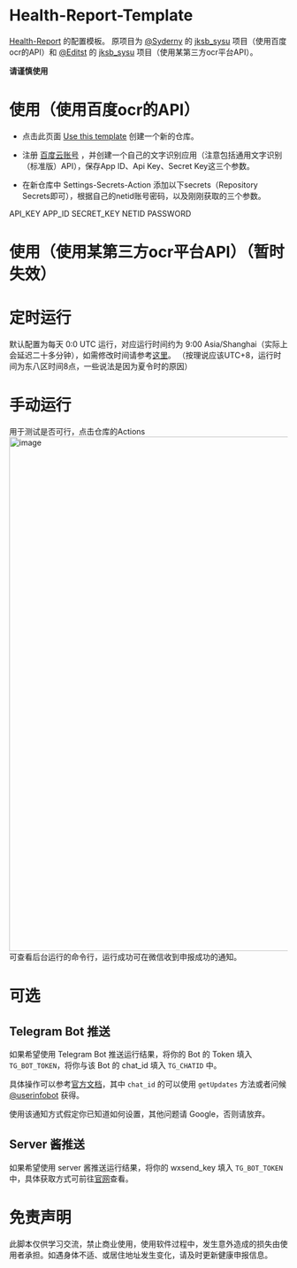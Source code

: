 # Health-Report-Template

[Health-Report](https://github.com/yizuodi/Health-Report) 的配置模板。
原项目为 [@Syderny](https://github.com/Syderny) 的 [jksb_sysu](https://github.com/Editst/SYSU-HealthReport) 项目（使用百度ocr的API）和 [@Editst](https://github.com/Editst) 的 [jksb_sysu](https://github.com/Editst/SYSU-HealthReport) 项目（使用某第三方ocr平台API）。

**请谨慎使用**

# 使用（使用百度ocr的API）
- 点击此页面 [Use this template](https://github.com/yizuodi/Health-Report-Template/generate) 创建一个新的仓库。

- 注册 [百度云账号](https://ai.baidu.com/tech/ocr) ，并创建一个自己的文字识别应用（注意包括通用文字识别（标准版）API），保存App ID、Api Key、Secret Key这三个参数。

- 在新仓库中 Settings-Secrets-Action 添加以下secrets（Repository Secrets即可），根据自己的netid账号密码，以及刚刚获取的三个参数。

API_KEY  APP_ID  SECRET_KEY  NETID  PASSWORD

# 使用（使用某第三方ocr平台API）（暂时失效）

# 定时运行

默认配置为每天 0:0 UTC 运行，对应运行时间约为 9:00 Asia/Shanghai（实际上会延迟二十多分钟），如需修改时间请参考[这里](https://docs.github.com/en/actions/learn-github-actions/events-that-trigger-workflows#scheduled-events)。
（按理说应该UTC+8，运行时间为东八区时间8点，一些说法是因为夏令时的原因）

# 手动运行
用于测试是否可行，点击仓库的Actions
<img width="930" alt="image" src="https://user-images.githubusercontent.com/43570957/159113130-bf787f41-167f-431b-8471-2616feb1bf81.png">
可查看后台运行的命令行，运行成功可在微信收到申报成功的通知。

# 可选

## Telegram Bot 推送

如果希望使用 Telegram Bot 推送运行结果，将你的 Bot 的 Token 填入 `TG_BOT_TOKEN`，将你与该 Bot 的 chat_id 填入 `TG_CHATID` 中。

具体操作可以参考[官方文档](https://core.telegram.org/bots/api#sendmessage)，其中 `chat_id` 的可以使用 `getUpdates` 方法或者问候 [@userinfobot](https://t.me/userinfobot) 获得。

使用该通知方式假定你已知道如何设置，其他问题请 Google，否则请放弃。

## Server 酱推送

如果希望使用 server 酱推送运行结果，将你的 wxsend_key 填入 `TG_BOT_TOKEN` 中，具体获取方式可前往[官网](https://sct.ftqq.com/)查看。


# 免责声明

此脚本仅供学习交流，禁止商业使用，使用软件过程中，发生意外造成的损失由使用者承担。如遇身体不适、或居住地址发生变化，请及时更新健康申报信息。
